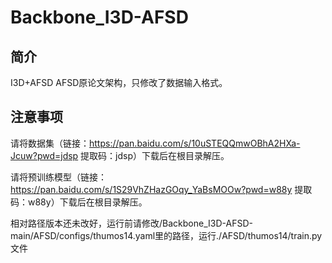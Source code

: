 # Backbone_I3D-AFSD
## 简介
I3D+AFSD AFSD原论文架构，只修改了数据输入格式。

## 注意事项

请将数据集（链接：https://pan.baidu.com/s/10uSTEQQmwOBhA2HXa-Jcuw?pwd=jdsp 提取码：jdsp）下载后在根目录解压。

请将预训练模型（链接：https://pan.baidu.com/s/1S29VhZHazGOqy_YaBsMOOw?pwd=w88y 提取码：w88y）下载后在根目录解压。


相对路径版本还未改好，运行前请修改/Backbone_I3D-AFSD-main/AFSD/configs/thumos14.yaml里的路径，运行./AFSD/thumos14/train.py文件

